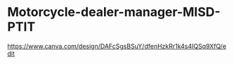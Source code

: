 # Motorcycle-dealer-manager-MISD-PTIT

https://www.canva.com/design/DAFcSgsBSuY/dfenHzkRr1k4s4IQSq9XfQ/edit
